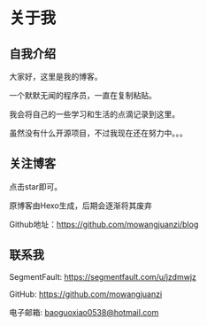 # 关于我

## 自我介绍

大家好，这里是我的博客。

一个默默无闻的程序员，一直在复制粘贴。

我会将自己的一些学习和生活的点滴记录到这里。

虽然没有什么开源项目，不过我现在还在努力中。。。

## 关注博客

点击star即可。

原博客由Hexo生成，后期会逐渐将其废弃

Github地址：https://github.com/mowangjuanzi/blog

## 联系我

SegmentFault: https://segmentfault.com/u/jzdmwjz

GitHub: https://github.com/mowangjuanzi

电子邮箱: [baoguoxiao0538@hotmail.com](mailto:baoguoxiao0538@hotmail.com)
